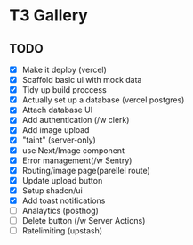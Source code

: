 # T3 Gallery

## TODO

- [x] Make it deploy (vercel)
- [x] Scaffold basic ui with mock data
- [x] Tidy up build proccess
- [x] Actually set up a database (vercel postgres)
- [x] Attach database UI
- [x] Add authentication (/w clerk)
- [x] Add image upload
- [x] "taint" (server-only)
- [x] use Next/Image component
- [x] Error management(/w Sentry)
- [x] Routing/image page(parellel route)
- [x] Update upload button
- [x] Setup shadcn/ui
- [x] Add toast notifications
- [ ] Analaytics (posthog)
- [ ] Delete button (/w Server Actions)
- [ ] Ratelimiting (upstash)
